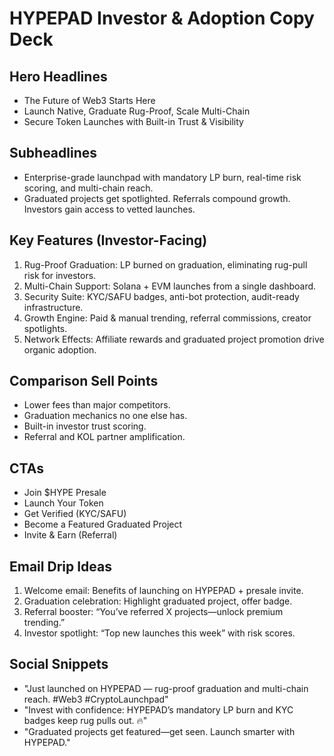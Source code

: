# HYPEPAD Investor & Adoption Copy Deck

## Hero Headlines
- The Future of Web3 Starts Here
- Launch Native, Graduate Rug-Proof, Scale Multi-Chain
- Secure Token Launches with Built-in Trust & Visibility

## Subheadlines
- Enterprise-grade launchpad with mandatory LP burn, real-time risk scoring, and multi-chain reach.
- Graduated projects get spotlighted. Referrals compound growth. Investors gain access to vetted launches.

## Key Features (Investor-Facing)
1. Rug-Proof Graduation: LP burned on graduation, eliminating rug-pull risk for investors.
2. Multi-Chain Support: Solana + EVM launches from a single dashboard.
3. Security Suite: KYC/SAFU badges, anti-bot protection, audit-ready infrastructure.
4. Growth Engine: Paid & manual trending, referral commissions, creator spotlights.
5. Network Effects: Affiliate rewards and graduated project promotion drive organic adoption.

## Comparison Sell Points
- Lower fees than major competitors.  
- Graduation mechanics no one else has.  
- Built-in investor trust scoring.  
- Referral and KOL partner amplification.

## CTAs
- Join $HYPE Presale  
- Launch Your Token  
- Get Verified (KYC/SAFU)  
- Become a Featured Graduated Project  
- Invite & Earn (Referral)

## Email Drip Ideas
1. Welcome email: Benefits of launching on HYPEPAD + presale invite.  
2. Graduation celebration: Highlight graduated project, offer badge.  
3. Referral booster: “You’ve referred X projects—unlock premium trending.”  
4. Investor spotlight: “Top new launches this week” with risk scores.  

## Social Snippets
- "Just launched on HYPEPAD — rug-proof graduation and multi-chain reach. #Web3 #CryptoLaunchpad"  
- "Invest with confidence: HYPEPAD’s mandatory LP burn and KYC badges keep rug pulls out. 🔥"  
- "Graduated projects get featured—get seen. Launch smarter with HYPEPAD."

